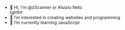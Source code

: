- 👋 Hi, I’m @zScanner or Aluizio Neto <br/> tghfhf
- 👀 I’m interested in creating websites and programming
- 🌱 I’m currently learning JavaScript
